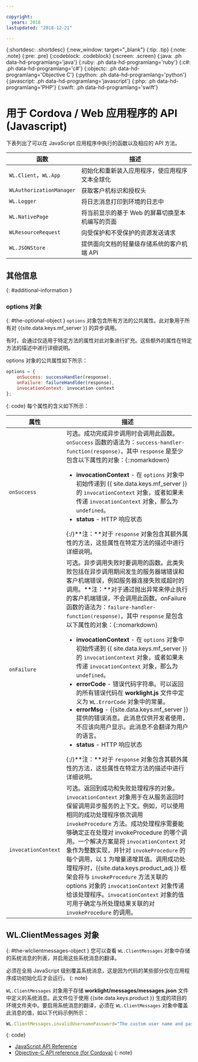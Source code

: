 ```yaml
---

copyright:
  years: 2018
lastupdated: "2018-12-21"

---
```


{:shortdesc: .shortdesc}
{:new_window: target="_blank"}
{:tip: .tip}
{:note: .note}
{:pre: .pre}
{:codeblock: .codeblock}
{:screen: .screen}
{:java: .ph data-hd-programlang='java'}
{:ruby: .ph data-hd-programlang='ruby'}
{:c#: .ph data-hd-programlang='c#'}
{:objectc: .ph data-hd-programlang='Objective C'}
{:python: .ph data-hd-programlang='python'}
{:javascript: .ph data-hd-programlang='javascript'}
{:php: .ph data-hd-programlang='PHP'}
{:swift: .ph data-hd-programlang='swift'}

# 用于 Cordova / Web 应用程序的 API (Javascript)

下表列出了可以在 JavaScript 应用程序中执行的函数以及相应的 API 方法。

|函数| 描述|
|----------|-------------|
|`WL.Client`，`WL.App`|初始化和重新装入应用程序，使应用程序文本全球化|
|`WLAuthorizationManager`|获取客户机标识和授权头|
|`WL.Logger`|将日志消息打印到环境的日志中|
|`WL.NativePage`|将当前显示的基于 Web 的屏幕切换至本机编写的页面|
|`WLResourceRequest`|向受保护和不受保护的资源发送请求|
|`WL.JSONStore`|提供面向文档的轻量级存储系统的客户机端 API|

## 其他信息
{: #additional-information }
### options 对象
{: #the-optional-object }
`options` 对象包含所有方法的公共属性。此对象用于所有对 {{site.data.keys.mf_server }} 的异步调用。

有时，会通过仅适用于特定方法的属性对此对象进行扩充。这些额外的属性在特定方法的描述中进行详细说明。

options 对象的公共属性如下所示：

```javascript
options = {
    onSuccess: successHandler(response),
    onFailure: failureHandlder(response),
    invocationContext: invocation-context
};
```
{: code}
每个属性的含义如下所示：

|属性| 描述|
|----------|-------------|
| `onSuccess` |可选。成功完成异步调用时会调用此函数。`onSuccess` 函数的语法为：`success-handler-function(response)`，其中 `response` 是至少包含以下属性的对象：{::nomarkdown}<ul><li><b>invocationContext</b> - 在 <code>options</code> 对象中初始传递到 {{ site.data.keys.mf_server }} 的 <code>invocationContext</code> 对象，或者如果未传递 <code>invocationContext</code> 对象，那么为 <code>undefined</code>。</li><li><b>status</b> - HTTP 响应状态</li></ul>{:/}**注：**对于 `response` 对象包含其额外属性的方法，这些属性在特定方法的描述中进行详细说明。|
| `onFailure` |可选。异步调用失败时要调用的函数。此类失败包括在异步调用期间发生的服务器端错误和客户机端错误，例如服务器连接失败或超时的调用。**注：**对于通过抛出异常来停止执行的客户机端错误，不会调用此函数。onFailure 函数的语法为：`failure-handler-function(response)`，其中 `response` 是包含以下属性的对象：{::nomarkdown}<ul><li><b>invocationContext</b> - 在 <code>options</code> 对象中初始传递到 {{ site.data.keys.mf_server }} 的 <code>invocationContext</code> 对象，或者如果未传递 <code>invocationContext</code> 对象，那么为 <code>undefined</code>。</li><li><b>errorCode</b> - 错误代码字符串。可以返回的所有错误代码在 <b>worklight.js</b> 文件中定义为 <code>WL.ErrorCode</code> 对象中的常量。</li><li><b>errorMsg</b> - {{site.data.keys.mf_server }} 提供的错误消息。此消息仅供开发者使用，不应该向用户显示。此消息不会翻译为用户的语言。</li><li><b>status</b> - HTTP 响应状态</li></ul>{:/}**注：**对于 `response` 对象包含其额外属性的方法，这些属性在特定方法的描述中进行详细说明。|
| `invocationContext` |可选。返回到成功和失败处理程序的对象。`invocationContext` 对象用于在从服务返回时保留调用异步服务的上下文。例如，可以使用相同的成功处理程序依次调用 `invokeProcedure` 方法。成功处理程序需要能够确定正在处理对 invokeProcedure 的哪个调用。一个解决方案是将 `invocationContext` 对象作为整数实现，并针对 `invokeProcedure` 的每个调用，以 1 为增量递增其值。调用成功处理程序时，{{site.data.keys.product_adj }} 框架会将与 `invokeProcedure` 方法关联的 options 对象的 `invocationContext` 对象传递给该处理程序。`invocationContext` 对象的值可用于确定与所处理结果关联的对 `invokeProcedure` 的调用。|

## WL.ClientMessages 对象
{: #the-wlclientmessages-object }
您可以查看 `WL.ClientMessages` 对象中存储的系统消息的列表，并启用这些系统消息的翻译。

必须在全局 JavaScript 级别覆盖系统消息，这是因为代码的某些部分仅在应用程序成功初始化后才会运行。
{: note}

`WL.ClientMessages` 对象用于存储 **worklight/messages/messages.json** 文件中定义的系统消息。此文件位于使用 {{site.data.keys.product }} 生成的项目的环境文件夹中。要启用系统消息的翻译，必须在 `WL.ClientMessages` 对象中覆盖此消息的值，如以下代码示例所示：

```javascript
WL.ClientMessages.invalidUsernamePassword="The custom user name and password are not valid";
```
{: code}


* [JavaScript API Reference](http://mobilefirstplatform.ibmcloud.com/tutorials/en/foundation/8.0/api/client-side-api/javascript/client/#javascript-api-reference)
* [Objective-C API reference (for Cordova)](http://mobilefirstplatform.ibmcloud.com/tutorials/en/foundation/8.0/api/client-side-api/javascript/client/#objective-c-api-reference-for-cordova)
{: note}
